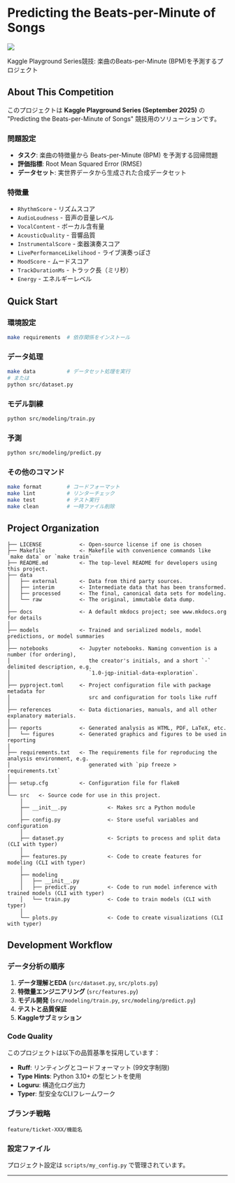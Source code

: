 # Predicting the Beats-per-Minute of Songs

<a target="_blank" href="https://cookiecutter-data-science.drivendata.org/">
    <img src="https://img.shields.io/badge/CCDS-Project%20template-328F97?logo=cookiecutter" />
</a>

Kaggle Playground Series競技: 楽曲のBeats-per-Minute (BPM)を予測するプロジェクト

## About This Competition

このプロジェクトは **Kaggle Playground Series (September 2025)** の "Predicting the Beats-per-Minute of Songs" 競技用のソリューションです。

### 問題設定
- **タスク**: 楽曲の特徴量から Beats-per-Minute (BPM) を予測する回帰問題
- **評価指標**: Root Mean Squared Error (RMSE)
- **データセット**: 実世界データから生成された合成データセット

### 特徴量
- `RhythmScore` - リズムスコア
- `AudioLoudness` - 音声の音量レベル
- `VocalContent` - ボーカル含有量
- `AcousticQuality` - 音響品質
- `InstrumentalScore` - 楽器演奏スコア
- `LivePerformanceLikelihood` - ライブ演奏っぽさ
- `MoodScore` - ムードスコア
- `TrackDurationMs` - トラック長（ミリ秒）
- `Energy` - エネルギーレベル

## Quick Start

### 環境設定
```bash
make requirements  # 依存関係をインストール
```

### データ処理
```bash
make data          # データセット処理を実行
# または
python src/dataset.py
```

### モデル訓練
```bash
python src/modeling/train.py
```

### 予測
```bash
python src/modeling/predict.py
```

### その他のコマンド
```bash
make format        # コードフォーマット
make lint          # リンターチェック
make test          # テスト実行
make clean         # 一時ファイル削除
```

## Project Organization

```
├── LICENSE            <- Open-source license if one is chosen
├── Makefile           <- Makefile with convenience commands like `make data` or `make train`
├── README.md          <- The top-level README for developers using this project.
├── data
│   ├── external       <- Data from third party sources.
│   ├── interim        <- Intermediate data that has been transformed.
│   ├── processed      <- The final, canonical data sets for modeling.
│   └── raw            <- The original, immutable data dump.
│
├── docs               <- A default mkdocs project; see www.mkdocs.org for details
│
├── models             <- Trained and serialized models, model predictions, or model summaries
│
├── notebooks          <- Jupyter notebooks. Naming convention is a number (for ordering),
│                         the creator's initials, and a short `-` delimited description, e.g.
│                         `1.0-jqp-initial-data-exploration`.
│
├── pyproject.toml     <- Project configuration file with package metadata for
│                         src and configuration for tools like ruff
│
├── references         <- Data dictionaries, manuals, and all other explanatory materials.
│
├── reports            <- Generated analysis as HTML, PDF, LaTeX, etc.
│   └── figures        <- Generated graphics and figures to be used in reporting
│
├── requirements.txt   <- The requirements file for reproducing the analysis environment, e.g.
│                         generated with `pip freeze > requirements.txt`
│
├── setup.cfg          <- Configuration file for flake8
│
└── src   <- Source code for use in this project.
    │
    ├── __init__.py             <- Makes src a Python module
    │
    ├── config.py               <- Store useful variables and configuration
    │
    ├── dataset.py              <- Scripts to process and split data (CLI with typer)
    │
    ├── features.py             <- Code to create features for modeling (CLI with typer)
    │
    ├── modeling
    │   ├── __init__.py
    │   ├── predict.py          <- Code to run model inference with trained models (CLI with typer)
    │   └── train.py            <- Code to train models (CLI with typer)
    │
    └── plots.py                <- Code to create visualizations (CLI with typer)
```

## Development Workflow

### データ分析の順序
1. **データ理解とEDA** (`src/dataset.py`, `src/plots.py`)
2. **特徴量エンジニアリング** (`src/features.py`)
3. **モデル開発** (`src/modeling/train.py`, `src/modeling/predict.py`)
4. **テストと品質保証**
5. **Kaggleサブミッション**

### Code Quality

このプロジェクトは以下の品質基準を採用しています：
- **Ruff**: リンティングとコードフォーマット (99文字制限)
- **Type Hints**: Python 3.10+ の型ヒントを使用
- **Loguru**: 構造化ログ出力
- **Typer**: 型安全なCLIフレームワーク

### ブランチ戦略

```
feature/ticket-XXX/機能名
```

### 設定ファイル

プロジェクト設定は `scripts/my_config.py` で管理されています。

--------


